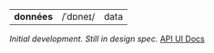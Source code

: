 <table>
  <tr>
    <td><strong> données</strong></td>
    <td>/ˈdɒneɪ/</td>
    <td>data</td>
  </tr>     
</table>

*Initial development. Still in design spec.* 
[API UI Docs](https://github.com/mainanick/donnees/blob/master/donnees/ui.md)
